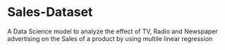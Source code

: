 # Sales-Dataset
A Data Science model to analyze the effect of TV, Radio and Newspaper advertising on the Sales of a product by using multile linear regression

